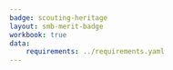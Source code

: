 ```yaml
---
badge: scouting-heritage
layout: smb-merit-badge
workbook: true
data:
    requirements: ../requirements.yaml
---
```

